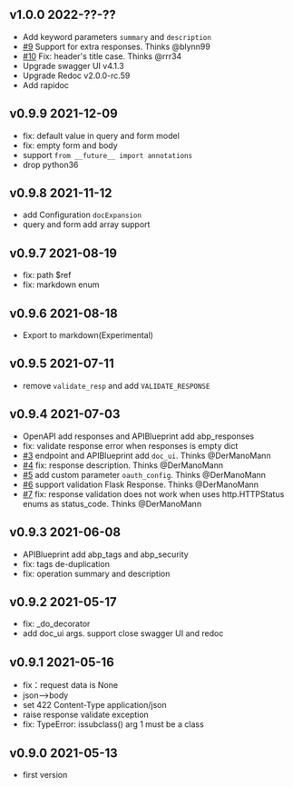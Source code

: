 ## v1.0.0 2022-??-??

- Add keyword parameters `summary` and `description`
- [#9](https://github.com/luolingchun/flask-openapi3/issues/9) Support for extra responses. Thinks @blynn99
- [#10](https://github.com/luolingchun/flask-openapi3/issues/10) Fix: header's title case. Thinks @rrr34
- Upgrade swagger UI v4.1.3
- Upgrade Redoc v2.0.0-rc.59
- Add rapidoc

## v0.9.9 2021-12-09

- fix: default value in query and form model
- fix: empty form and body
- support `from __future__ import annotations`
- drop python36

## v0.9.8 2021-11-12

- add Configuration `docExpansion`
- query and form add array support

## v0.9.7 2021-08-19

- fix: path $ref
- fix: markdown enum

## v0.9.6 2021-08-18

- Export to markdown(Experimental)

## v0.9.5 2021-07-11

- remove `validate_resp` and add `VALIDATE_RESPONSE`

## v0.9.4 2021-07-03

- OpenAPI add responses and APIBlueprint add abp_responses
- fix: validate response error when responses is empty dict
- [#3](https://github.com/luolingchun/flask-openapi3/issues/3) endpoint and APIBlueprint add `doc_ui`. Thinks
  @DerManoMann
- [#4](https://github.com/luolingchun/flask-openapi3/issues/4) fix: response description. Thinks @DerManoMann
- [#5](https://github.com/luolingchun/flask-openapi3/issues/5) add custom parameter `oauth_config`. Thinks @DerManoMann
- [#6](https://github.com/luolingchun/flask-openapi3/issues/6) support validation Flask Response. Thinks @DerManoMann
- [#7](https://github.com/luolingchun/flask-openapi3/issues/7) fix: response validation does not work when uses
  http.HTTPStatus enums as status_code. Thinks @DerManoMann

## v0.9.3 2021-06-08

- APIBlueprint add abp_tags and abp_security
- fix: tags de-duplication
- fix: operation summary and description

## v0.9.2 2021-05-17

- fix: _do_decorator
- add doc_ui args. support close swagger UI and redoc

## v0.9.1 2021-05-16

- fix：request data is None
- json-->body
- set 422 Content-Type application/json
- raise response validate exception
- fix: TypeError: issubclass() arg 1 must be a class

## v0.9.0 2021-05-13

- first version
